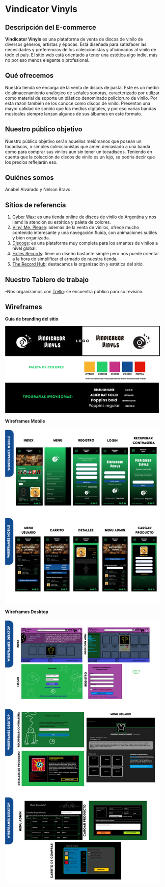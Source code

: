 # Vindicator Vinyls


## Descripción del E-commerce
**Vindicator Vinyls** es una plataforma de venta de discos de vinilo de diversos géneros, artistas y épocas. Está diseñada para satisfacer las necesidades y preferencias de los coleccionistas y aficionados al vinilo de todo el país. El sitio web está orientado a tener una estética algo indie, más no por eso menos elegante o profesional. 

## Qué ofrecemos
Nuestra tienda se encarga de la venta de discos de pasta. Este es un medio de almacenamiento analógico de señales sonoras, caracterizado por utilizar como material de soporte un plástico denominado policloruro de vinilo. Por esta razón también se los conoce como discos de vinilo. Presentan una mayor calidad de sonido que los medios digitales, y por eso varias bandas musicales siempre lanzan algunos de sus álbumes en este formato.

## Nuestro público objetivo
Nuestro público objetivo serán aquellos melómanos que posean un tocadiscos, o simples coleccionistas que amen demasiado a una banda como para comprar sus vinilos aun sin tener un tocadiscos. Teniendo en cuenta que la colección de discos de vinilo es un lujo, se podría decir que los precios reflejarán eso.

## Quiénes somos
Anabel Alvarado y Nelson Bravo.

## Sitios de referencia 

1. [Cyber Wax](https://cyberwax.com.ar): es una tienda online de discos de vinilo de Argentina y nos llamó la atención su estética y paleta de colores.
2. [Vinyl Me, Please](https://www.vinylmeplease.com/): además de la venta de vinilos, ofrece mucho contenido interesante y una navegación fluida, con animaciones sutiles y bien organizada.
3. [Discogs](https://www.discogs.com/es/): es una plataforma muy completa para los amantes de vinilos a nivel global.
4. [Exiles Records](https://www.exilesrecords.com): tiene un diseño bastante simple pero nos puede orientar a la hora de simplificar el armado de nuestra tienda.
5. [The Record Hub](https://therecordhub.com/): destacamos la organización y estética del sitio.


## Nuestro Tablero de trabajo

-Nos organizamos con [Trello](https://trello.com/b/Bbqf0Me9/dh-grupo-3): se encuentra público para su revisión.


## Wireframes

**Guía de branding del sitio**

![Guía de branding del sitio](public/img/Wireframes/branding.png)

**Wireframes Mobile**

![Wireframes Mobile](public/img/Wireframes/w-mobile1.png)
![Wireframes mobile](public/img/Wireframes/w-mobile2.png)

**Wireframes Desktop**

![Wireframes Desktop](public/img/Wireframes/w-desktop1.png)
![Wireframes Desktop](public//img/Wireframes/w-desktop2.png)
![Wireframes Desktop](public/img/Wireframes/w-desktop3.png)

